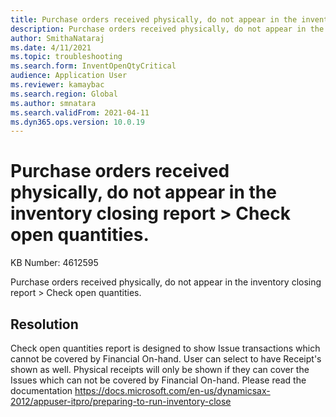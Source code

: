 ```yaml
---
title: Purchase orders received physically, do not appear in the inventory closing report > Check open quantities.
description: Purchase orders received physically, do not appear in the inventory closing report > Check open quantities.
author: SmithaNataraj
ms.date: 4/11/2021
ms.topic: troubleshooting
ms.search.form: InventOpenQtyCritical
audience: Application User
ms.reviewer: kamaybac
ms.search.region: Global
ms.author: smnatara
ms.search.validFrom: 2021-04-11
ms.dyn365.ops.version: 10.0.19
---
```


# Purchase orders received physically, do not appear in the inventory closing report > Check open quantities.

KB Number: 4612595

Purchase orders received physically, do not appear in the inventory closing report > Check open quantities.


## Resolution
Check open quantities report is designed to show Issue transactions which cannot be covered by Financial On-hand.
User can select to have Receipt's shown as well. Physical receipts will only be shown if they can cover the Issues which can not be covered by Financial On-hand. Please read the documentation
https://docs.microsoft.com/en-us/dynamicsax-2012/appuser-itpro/preparing-to-run-inventory-close


